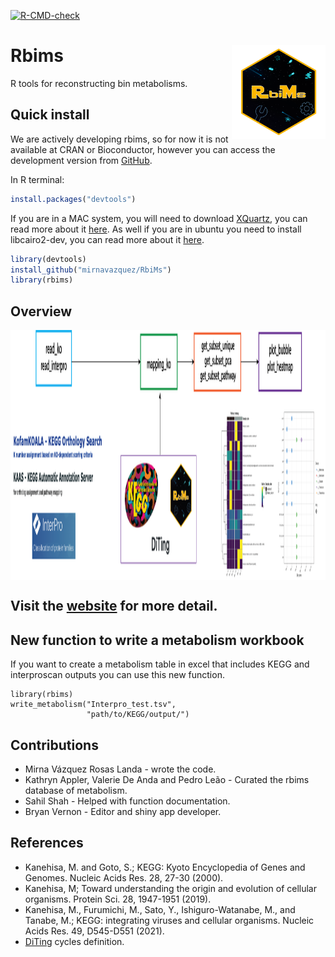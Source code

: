 
<!-- README.md is generated from README.Rmd. Please edit that file -->

<!-- badges: start -->
[![R-CMD-check](https://github.com/mirnavazquez/RbiMs/workflows/R-CMD-check/badge.svg)](https://github.com/mirnavazquez/RbiMs/actions)
<!-- badges: end -->

# **Rbims** <img src="man/figures/Logo-rRbiMs.png"  width="150" height="150" align="right" />

<!-- badges: start -->
<!-- badges: end -->

R tools for reconstructing bin metabolisms.

## Quick install

We are actively developing rbims, so for now it is not available at CRAN
or Bioconductor, however you can access the development version from
[GitHub](https://github.com/mirnavazquez/RbiMs).

In R terminal:

``` r
install.packages("devtools")
```

If you are in a MAC system, you will need to download
[XQuartz](https://www.xquartz.org/), you can read more about it
[here](https://stackoverflow.com/questions/38952427/include-cairo-r-on-a-mac).
As well if you are in ubuntu you need to install libcairo2-dev, you can
read more about it
[here](https://stackoverflow.com/questions/51940792/r-cairo-package-installation-failed-in-ubuntu-18-04).

``` r
library(devtools)
install_github("mirnavazquez/RbiMs")
library(rbims)
```

## Overview

<img src="man/figures/rRbiMs-3.png"  width="900" height="400" align="center" />

## Visit the [website](https://mirnavazquez.github.io/RbiMs/) for more detail.

## New function to write a metabolism workbook

If you want to create a metabolism table in excel that includes KEGG and
interproscan outputs you can use this new function.

    library(rbims)
    write_metabolism("Interpro_test.tsv", 
                     "path/to/KEGG/output/")

## Contributions

- Mirna Vázquez Rosas Landa - wrote the code. 
- Kathryn Appler, Valerie De Anda and Pedro Leão  - Curated the rbims database of metabolism. 
- Sahil Shah - Helped with function documentation.
- Bryan Vernon - Editor and shiny app developer.

## References

-   Kanehisa, M. and Goto, S.; KEGG: Kyoto Encyclopedia of Genes and
    Genomes. Nucleic Acids Res. 28, 27-30 (2000).
-   Kanehisa, M; Toward understanding the origin and evolution of
    cellular organisms. Protein Sci. 28, 1947-1951 (2019).
-   Kanehisa, M., Furumichi, M., Sato, Y., Ishiguro-Watanabe, M., and
    Tanabe, M.; KEGG: integrating viruses and cellular organisms.
    Nucleic Acids Res. 49, D545-D551 (2021).
-   [DiTing](https://github.com/xuechunxu/DiTing) cycles definition.
